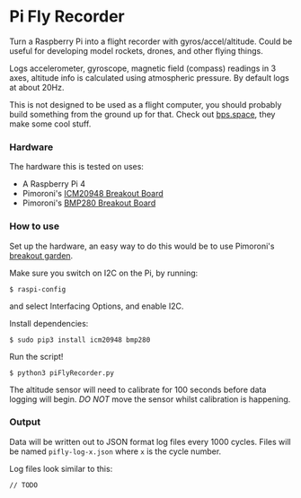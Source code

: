 # Pi Fly Recorder
Turn a Raspberry Pi into a flight recorder with gyros/accel/altitude. Could be useful for developing model rockets, drones, and other flying things.

Logs accelerometer, gyroscope, magnetic field (compass) readings in 3 axes, altitude info is calculated using atmospheric pressure. By default logs at about 20Hz.

This is not designed to be used as a flight computer, you should probably build something from the ground up for that. Check out [bps.space](https://bps.space), they make some cool stuff.

### Hardware
The hardware this is tested on uses:
- A Raspberry Pi 4
- Pimoroni's [ICM20948 Breakout Board](https://shop.pimoroni.com/products/icm20948)
- Pimoroni's [BMP280 Breakout Board](https://shop.pimoroni.com/products/bmp280-breakout-temperature-pressure-altitude-sensor)

### How to use
Set up the hardware, an easy way to do this would be to use Pimoroni's [breakout garden](https://pimoroni.com/breakouts).

Make sure you switch on I2C on the Pi, by running:
```
$ raspi-config
```
and select Interfacing Options, and enable I2C.

Install dependencies:
```
$ sudo pip3 install icm20948 bmp280
```

Run the script!
```
$ python3 piFlyRecorder.py
```

The altitude sensor will need to calibrate for 100 seconds before data logging will begin. *DO NOT* move the sensor whilst calibration is happening.

### Output
Data will be written out to JSON format log files every 1000 cycles. Files will be named `pifly-log-x.json` where `x` is the cycle number.

Log files look similar to this:

```
// TODO
```
